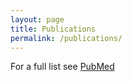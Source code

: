 ```yaml
---
layout: page
title: Publications
permalink: /publications/
---
```


For a full list see <a href="https://www.ncbi.nlm.nih.gov/pubmed/?term=%22Aryee-MJ%22%5BAuthor%5D" target="_blank">PubMed</a> 
